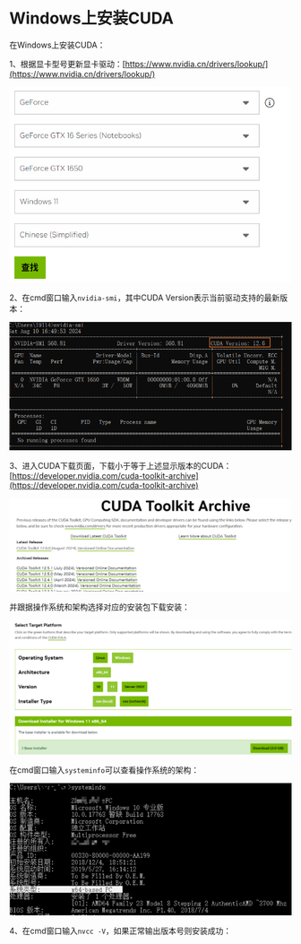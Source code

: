 # Windows上安装CUDA

在Windows上安装CUDA：

1、根据显卡型号更新显卡驱动：[https://www.nvidia.cn/drivers/lookup/](https://www.nvidia.cn/drivers/lookup/)

![image-20240810164726532](images/image-20240810164726532.png) 

2、在cmd窗口输入`nvidia-smi`，其中CUDA Version表示当前驱动支持的最新版本：

![image-20240810165026673](images/image-20240810165026673.png) 

3、进入CUDA下载页面，下载小于等于上述显示版本的CUDA：[https://developer.nvidia.com/cuda-toolkit-archive](https://developer.nvidia.com/cuda-toolkit-archive)

![image-20240810171018208](images/image-20240810171018208.png) 

并跟据操作系统和架构选择对应的安装包下载安装：

![image-20240810171114654](images/image-20240810171114654.png) 

在cmd窗口输入`systeminfo`可以查看操作系统的架构：

![image-20240810171359972](images/image-20240810171359972.png) 

4、在cmd窗口输入`nvcc -V`，如果正常输出版本号则安装成功：

